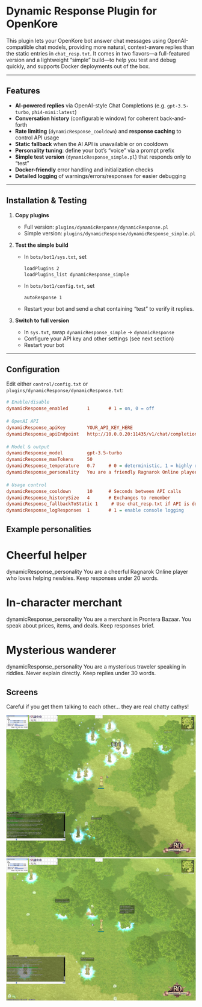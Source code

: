# Dynamic Response Plugin for OpenKore

This plugin lets your OpenKore bot answer chat messages using OpenAI-compatible chat models, providing more natural, context-aware replies than the static entries in `chat_resp.txt`. It comes in two flavors—a full-featured version and a lightweight “simple” build—to help you test and debug quickly, and supports Docker deployments out of the box.

---

## Features

- **AI-powered replies** via OpenAI-style Chat Completions (e.g. `gpt-3.5-turbo`, `phi4-mini:latest`)
- **Conversation history** (configurable window) for coherent back-and-forth
- **Rate limiting** (`dynamicResponse_cooldown`) and **response caching** to control API usage
- **Static fallback** when the AI API is unavailable or on cooldown
- **Personality tuning**: define your bot’s “voice” via a prompt prefix
- **Simple test version** (`dynamicResponse_simple.pl`) that responds only to “test”
- **Docker-friendly** error handling and initialization checks
- **Detailed logging** of warnings/errors/responses for easier debugging

---

## Installation & Testing

1. **Copy plugins**  
   - Full version: `plugins/dynamicResponse/dynamicResponse.pl`  
   - Simple version: `plugins/dynamicResponse/dynamicResponse_simple.pl`

2. **Test the simple build**  
   - In `bots/bot1/sys.txt`, set  
     ```  
     loadPlugins 2  
     loadPlugins_list dynamicResponse_simple  
     ```  
   - In `bots/bot1/config.txt`, set  
     ```  
     autoResponse 1  
     ```  
   - Restart your bot and send a chat containing “test” to verify it replies.

3. **Switch to full version**  
   - In `sys.txt`, swap `dynamicResponse_simple` → `dynamicResponse`  
   - Configure your API key and other settings (see next section)  
   - Restart your bot

---

## Configuration

Edit either `control/config.txt` or `plugins/dynamicResponse/dynamicResponse.txt`:

```ini
# Enable/disable
dynamicResponse_enabled       1       # 1 = on, 0 = off

# OpenAI API
dynamicResponse_apiKey        YOUR_API_KEY_HERE
dynamicResponse_apiEndpoint   http://10.0.0.20:11435/v1/chat/completions

# Model & output
dynamicResponse_model         gpt-3.5-turbo
dynamicResponse_maxTokens     50
dynamicResponse_temperature   0.7     # 0 = deterministic, 1 = highly random
dynamicResponse_personality   You are a friendly Ragnarok Online player. Keep responses brief.

# Usage control
dynamicResponse_cooldown      10      # Seconds between API calls
dynamicResponse_historySize   4       # Exchanges to remember
dynamicResponse_fallbackToStatic 1     # Use chat_resp.txt if API is down
dynamicResponse_logResponses  1       # 1 = enable console logging
```

## Example personalities

# Cheerful helper
dynamicResponse_personality You are a cheerful Ragnarok Online player who loves helping newbies. Keep responses under 20 words.

# In-character merchant
dynamicResponse_personality You are a merchant in Prontera Bazaar. You speak about prices, items, and deals. Keep responses brief.

# Mysterious wanderer
dynamicResponse_personality You are a mysterious traveler speaking in riddles. Never explain directly. Keep replies under 30 words.

## Screens

Careful if you get them talking to each other... they are real chatty cathys!

![They talk](./images/screenBlizRO000.jpg)
![And They talk](./images/screenBlizRO002.jpg)
